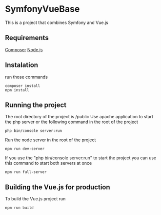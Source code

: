 # SymfonyVueBase
This is a project that combines Symfony and Vue.js

## Requirements
[Composer](https://getcomposer.org/)
[Node.js](https://www.npmjs.com/get-npm)

## Instalation
run those commands

```
composer install
npm install
```

## Running the project
The root directory of the project is /public
Use apache application to start the php server or the following command in the root of the project

```
php bin/console server:run
```

Run the node server in the root of the project

```
npm run dev-server
```

If you use the "php bin/console server:run" to start the project you can use this command to start both servers at once

```
npm run full-server
```

## Building the Vue.js for production
To build the Vue.js project run

```
npm run build
```

